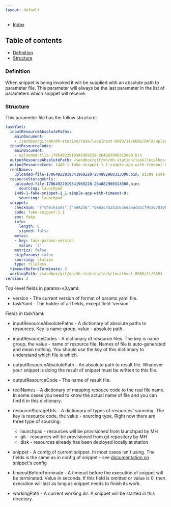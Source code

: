 ```yaml
---
layout: default
---
```


- [Index](/index)

## Table of contents

- [Definition](#definition)
- [Structure](#structure)



### Definition

When snippet is being invoked it will be supplied with an absolute path to parameter file. 
This parameter will always be the last parameter in the list of parameters which snippet will receive.

### Structure

This parameter file has the follow structure:   

```yaml
taskYaml:
  inputResourceAbsolutePaths:
    mainDocument:
    - /sandbox/git/mh/mh-station/task/localhost-8080/11/6691/DATA/uploaded-file-17064922919341969220-264882960313000.bin
  inputResourceCodes:
    mainDocument:
    - uploaded-file-17064922919341969220-264882960313000.bin
  outputResourceAbsolutePath: /sandbox/git/mh/mh-station/task/localhost-8080/11/6691/artifacts/1449-1-fake-snippet-1_1-simple-app-with-timeout-0
  outputResourceCode: 1449-1-fake-snippet-1_1-simple-app-with-timeout-0
  realNames:
    uploaded-file-17064922919341969220-264882960313000.bin: 81509 some file name.xml
  resourceStorageUrls:
    uploaded-file-17064922919341969220-264882960313000.bin:
      sourcing: launchpad
    1449-1-fake-snippet-1_1-simple-app-with-timeout-0:
      sourcing: launchpad
  snippet:
    checksum: '{"checksums":{"SHA256":"6e8ac7a2d3c6c6ea5ac01cf9ca678106f6fc61b045fd0a045580b54908c1d731"}}'
    code: fake-snippet:1.1
    env: fake
    info:
      length: 0
      signed: false
    metas:
    - key: task-params-version
      value: '3'
    metrics: false
    skipParams: false
    sourcing: station
    type: fileless
  timeoutBeforeTerminate: 2
  workingPath: /sandbox/git/mh/mh-station/task/localhost-8080/11/6691
version: 3
```

Top-level fields in params-v3.yaml:   
- version - The current version of format of params.yaml file.   
- taskYaml - The holder of all fields, except field 'version'
      
Fields in taskYaml:      
- inputResourceAbsolutePaths - A dictionary of absolute paths to resources. 
   Key is name group, value - absolute path.
- inputResourceCodes - A dictionary of resource files. The key is name group, the value - name of resource file. 
   Names of file is auto-generated and mean nothing. 
   You should use the key of this dictionary to understand which file is which.
- outputResourceAbsolutePath - An absolute path to result file. 
   Whatever your snippet is doing the result of snippet must be written to this file.    
- outputResourceCode - The name of result file. 
- realNames - A dictionary of mapping resouce code to the real file name. 
   In some cases you need to know the actual name of file and you can find it in this dictionary.
- resourceStorageUrls - A dictionary of types of resources' sourcing. 
   The key is resource code, the value - sourcing type. Right now there are three type of sourcing:   
   - launchpad - resources will be provisioned from launchpad by MH
   - git - resources will be provisioned from git repository by MH
   - disk - resources already has been deployed locally at station

- snippet - A config of current snippet. In most cases isn't using. 
  The fields is the same as in config of snippet - see [documentation on snippet's config](snippet.md)  
- timeoutBeforeTerminate - A timeout before the execution of snippet will be terminated. Value in seconds. 
  If this field is omitted or value is 0, then execution will last as long as snippet needs to finish its work.
- workingPath - A current working dir. A snippet will be started in this directory.
     
